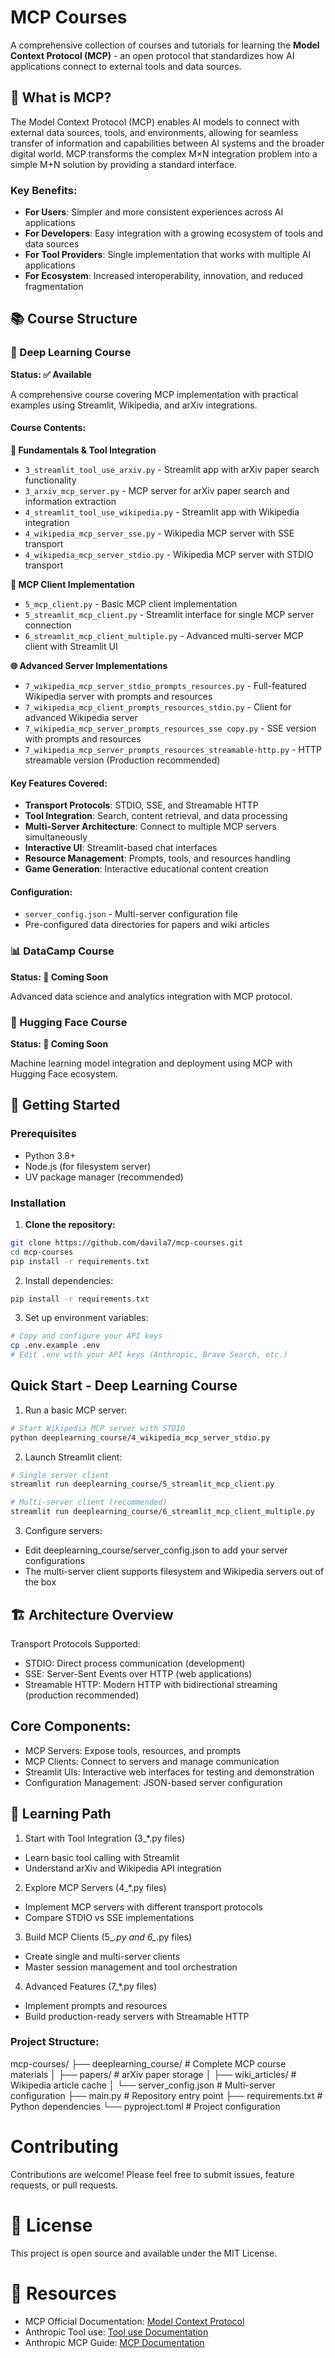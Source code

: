 # MCP Courses

A comprehensive collection of courses and tutorials for learning the **Model Context Protocol (MCP)** - an open protocol that standardizes how AI applications connect to external tools and data sources.

## 🎯 What is MCP?

The Model Context Protocol (MCP) enables AI models to connect with external data sources, tools, and environments, allowing for seamless transfer of information and capabilities between AI systems and the broader digital world. MCP transforms the complex M×N integration problem into a simple M+N solution by providing a standard interface.

### Key Benefits:
- **For Users**: Simpler and more consistent experiences across AI applications
- **For Developers**: Easy integration with a growing ecosystem of tools and data sources  
- **For Tool Providers**: Single implementation that works with multiple AI applications
- **For Ecosystem**: Increased interoperability, innovation, and reduced fragmentation

## 📚 Course Structure

### 🚀 Deep Learning Course
**Status: ✅ Available**

A comprehensive course covering MCP implementation with practical examples using Streamlit, Wikipedia, and arXiv integrations.

#### Course Contents:

**📖 Fundamentals & Tool Integration**
- `3_streamlit_tool_use_arxiv.py` - Streamlit app with arXiv paper search functionality
- `3_arxiv_mcp_server.py` - MCP server for arXiv paper search and information extraction
- `4_streamlit_tool_use_wikipedia.py` - Streamlit app with Wikipedia integration
- `4_wikipedia_mcp_server_sse.py` - Wikipedia MCP server with SSE transport
- `4_wikipedia_mcp_server_stdio.py` - Wikipedia MCP server with STDIO transport

**🔗 MCP Client Implementation**
- `5_mcp_client.py` - Basic MCP client implementation
- `5_streamlit_mcp_client.py` - Streamlit interface for single MCP server connection
- `6_streamlit_mcp_client_multiple.py` - Advanced multi-server MCP client with Streamlit UI

**🌐 Advanced Server Implementations**
- `7_wikipedia_mcp_server_stdio_prompts_resources.py` - Full-featured Wikipedia server with prompts and resources
- `7_wikipedia_mcp_client_prompts_resources_stdio.py` - Client for advanced Wikipedia server
- `7_wikipedia_mcp_server_prompts_resources_sse copy.py` - SSE version with prompts and resources
- `7_wikipedia_mcp_server_prompts_resources_streamable-http.py` - HTTP streamable version (Production recommended)

#### Key Features Covered:
- **Transport Protocols**: STDIO, SSE, and Streamable HTTP
- **Tool Integration**: Search, content retrieval, and data processing
- **Multi-Server Architecture**: Connect to multiple MCP servers simultaneously
- **Interactive UI**: Streamlit-based chat interfaces
- **Resource Management**: Prompts, tools, and resources handling
- **Game Generation**: Interactive educational content creation

#### Configuration:
- `server_config.json` - Multi-server configuration file
- Pre-configured data directories for papers and wiki articles

### 📊 DataCamp Course
**Status: 🔄 Coming Soon**

Advanced data science and analytics integration with MCP protocol.

### 🤗 Hugging Face Course  
**Status: 🔄 Coming Soon**

Machine learning model integration and deployment using MCP with Hugging Face ecosystem.

## 🚀 Getting Started

### Prerequisites
- Python 3.8+
- Node.js (for filesystem server)
- UV package manager (recommended)

### Installation

1. **Clone the repository:**
```bash
git clone https://github.com/davila7/mcp-courses.git
cd mcp-courses
pip install -r requirements.txt
```

2. Install dependencies:
```bash
pip install -r requirements.txt
```

3. Set up environment variables:
```bash
# Copy and configure your API keys
cp .env.example .env
# Edit .env with your API keys (Anthropic, Brave Search, etc.)
```

## Quick Start - Deep Learning Course
1. Run a basic MCP server:
```bash
# Start Wikipedia MCP server with STDIO
python deeplearning_course/4_wikipedia_mcp_server_stdio.py
```

2. Launch Streamlit client:
```bash
# Single server client
streamlit run deeplearning_course/5_streamlit_mcp_client.py

# Multi-server client (recommended)
streamlit run deeplearning_course/6_streamlit_mcp_client_multiple.py
```

3. Configure servers:
- Edit deeplearning_course/server_config.json to add your server configurations
- The multi-server client supports filesystem and Wikipedia servers out of the box

## 🏗️ Architecture Overview
Transport Protocols Supported:
- STDIO: Direct process communication (development)
- SSE: Server-Sent Events over HTTP (web applications)
- Streamable HTTP: Modern HTTP with bidirectional streaming (production recommended)

## Core Components:
- MCP Servers: Expose tools, resources, and prompts
- MCP Clients: Connect to servers and manage communication
- Streamlit UIs: Interactive web interfaces for testing and demonstration
- Configuration Management: JSON-based server configuration


## 📖 Learning Path
1. Start with Tool Integration (3_*.py files)
- Learn basic tool calling with Streamlit
- Understand arXiv and Wikipedia API integration

2. Explore MCP Servers (4_*.py files)
- Implement MCP servers with different transport protocols
- Compare STDIO vs SSE implementations

3. Build MCP Clients (5_*.py and 6_*.py files)
- Create single and multi-server clients
- Master session management and tool orchestration

4. Advanced Features (7_*.py files)
- Implement prompts and resources
- Build production-ready servers with Streamable HTTP

### Project Structure:
mcp-courses/
├── deeplearning_course/           # Complete MCP course materials
│   ├── papers/                    # arXiv paper storage
│   ├── wiki_articles/             # Wikipedia article cache
│   └── server_config.json         # Multi-server configuration
├── main.py                        # Repository entry point
├── requirements.txt               # Python dependencies
└── pyproject.toml                 # Project configuration

# Contributing
Contributions are welcome! Please feel free to submit issues, feature requests, or pull requests.

# 📄 License
This project is open source and available under the MIT License.

# 🔗 Resources
- MCP Official Documentation: [Model Context Protocol](https://modelcontextprotocol.io/introduction)
- Anthropic Tool use:  [Tool use Documentation](https://docs.anthropic.com/en/docs/agents-and-tools/tool-use/overview)
- Anthropic MCP Guide: [MCP Documentation](https://docs.anthropic.com/en/docs/agents-and-tools/mcp)